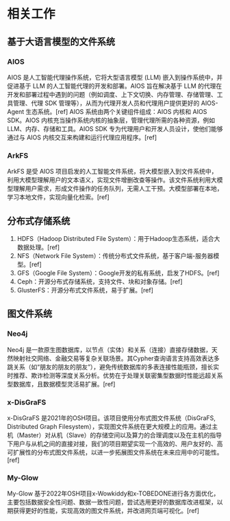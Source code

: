 # 相关工作
## 基于大语言模型的文件系统

### AIOS
AIOS 是人工智能代理操作系统，它将大型语言模型 (LLM) 嵌入到操作系统中，并促进基于 LLM 的人工智能代理的开发和部署。AIOS 旨在解决基于 LLM 的代理在开发和部署过程中遇到的问题（例如调度、上下文切换、内存管理、存储管理、工具管理、代理 SDK 管理等），从而为代理开发人员和代理用户提供更好的 AIOS-Agent 生态系统。[ref]
AIOS 系统由两个关键组件组成：AIOS 内核和 AIOS SDK。AIOS 内核充当操作系统内核的抽象层，管理代理所需的各种资源，例如 LLM、内存、存储和工具。AIOS SDK 专为代理用户和开发人员设计，使他们能够通过与 AIOS 内核交互来构建和运行代理应用程序。[ref]
### ArkFS
ArkFS 是受 AIOS 项目启发的人工智能文件系统，将大模型嵌入到文件系统中，利用大模型理解用户的文本语义，实现文件增删改查等操作。该文件系统利用大模型理解用户需求，形成文件操作的任务队列，无需人工干预。大模型部署在本地，学习本地文件，实现向量化检索。[ref]
## 分布式存储系统
1. HDFS（Hadoop Distributed File System）：用于Hadoop生态系统，适合大数据处理。[ref]
2. NFS（Network File System）：传统分布式文件系统，基于客户端-服务器模型。[ref]
3. GFS（Google File System）：Google开发的私有系统，启发了HDFS。[ref]
4. Ceph：开源分布式存储系统，支持文件、块和对象存储。[ref]
5. GlusterFS：开源分布式文件系统，易于扩展。[ref]
## 图文件系统
### Neo4j
Neo4j 是一款原生图数据库，以节点（实体）和关系（连接）直接存储数据，天然映射社交网络、金融交易等复杂关联场景。其Cypher查询语言支持高效表达多跳关系（如“朋友的朋友的朋友”），避免传统数据库的多表连接性能瓶颈，擅长实时推荐、欺诈检测等深度关系分析。优势在于处理关联密集型数据时性能远超关系型数据库，且数据模型灵活易扩展。[ref]
### x-DisGraFS
x-DisGraFS 是2021年的OSH项目。该项目使用分布式图文件系统（DisGraFS, Distributed Graph Filesystem），实现图文件系统在更大规模上的应用。通过主机（Master）对从机（Slave）的存储空间以及算力的合理调度以及在主机的指导下用户与从机之间的直接对接，我们的项目期望实现一个高效的、用户友好的、高可扩展性的分布式图文件系统，以进一步拓展图文件系统在未来应用中的可能性。[ref]
### My-Glow
My-Glow 基于2022年OSH项目x-Wowkiddy和x-TOBEDONE进行各方面优化，主要包括数据安全性问题、数据一致性问题，尝试选用更好的数据库改进框架，以期获得更好的性能，实现高效的图文件系统，并改进网页端可视化。[ref]